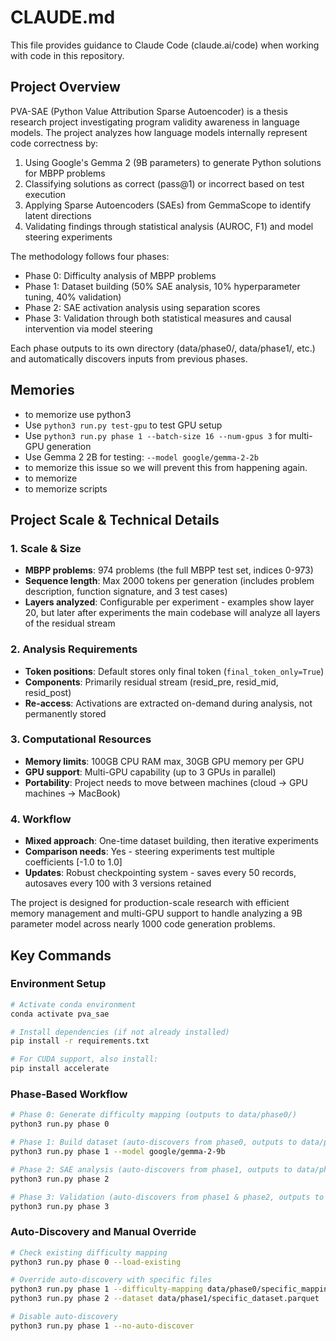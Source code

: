 # CLAUDE.md

This file provides guidance to Claude Code (claude.ai/code) when working with code in this repository.

## Project Overview

PVA-SAE (Python Value Attribution Sparse Autoencoder) is a thesis research project investigating program validity awareness in language models. The project analyzes how language models internally represent code correctness by:

1. Using Google's Gemma 2 (9B parameters) to generate Python solutions for MBPP problems
2. Classifying solutions as correct (pass@1) or incorrect based on test execution
3. Applying Sparse Autoencoders (SAEs) from GemmaScope to identify latent directions
4. Validating findings through statistical analysis (AUROC, F1) and model steering experiments

The methodology follows four phases:
- Phase 0: Difficulty analysis of MBPP problems
- Phase 1: Dataset building (50% SAE analysis, 10% hyperparameter tuning, 40% validation)
- Phase 2: SAE activation analysis using separation scores
- Phase 3: Validation through both statistical measures and causal intervention via model steering

Each phase outputs to its own directory (data/phase0/, data/phase1/, etc.) and automatically discovers inputs from previous phases.

## Memories
- to memorize use python3
- Use `python3 run.py test-gpu` to test GPU setup
- Use `python3 run.py phase 1 --batch-size 16 --num-gpus 3` for multi-GPU generation
- Use Gemma 2 2B for testing: `--model google/gemma-2-2b`
- to memorize this issue so we will prevent this from happening again.
- to memorize
- to memorize scripts

## Project Scale & Technical Details

### 1. Scale & Size
- **MBPP problems**: 974 problems (the full MBPP test set, indices 0-973)
- **Sequence length**: Max 2000 tokens per generation (includes problem description, function signature, and 3 test cases)
- **Layers analyzed**: Configurable per experiment - examples show layer 20, but later after experiments the main codebase will analyze all layers of the residual stream

### 2. Analysis Requirements
- **Token positions**: Default stores only final token (`final_token_only=True`)
- **Components**: Primarily residual stream (resid_pre, resid_mid, resid_post)
- **Re-access**: Activations are extracted on-demand during analysis, not permanently stored

### 3. Computational Resources
- **Memory limits**: 100GB CPU RAM max, 30GB GPU memory per GPU
- **GPU support**: Multi-GPU capability (up to 3 GPUs in parallel)
- **Portability**: Project needs to move between machines (cloud → GPU machines → MacBook)

### 4. Workflow
- **Mixed approach**: One-time dataset building, then iterative experiments
- **Comparison needs**: Yes - steering experiments test multiple coefficients [-1.0 to 1.0]
- **Updates**: Robust checkpointing system - saves every 50 records, autosaves every 100 with 3 versions retained

The project is designed for production-scale research with efficient memory management and multi-GPU support to handle analyzing a 9B parameter model across nearly 1000 code generation problems.

## Key Commands

### Environment Setup
```bash
# Activate conda environment
conda activate pva_sae

# Install dependencies (if not already installed)
pip install -r requirements.txt

# For CUDA support, also install:
pip install accelerate
```

### Phase-Based Workflow
```bash
# Phase 0: Generate difficulty mapping (outputs to data/phase0/)
python3 run.py phase 0

# Phase 1: Build dataset (auto-discovers from phase0, outputs to data/phase1/)
python3 run.py phase 1 --model google/gemma-2-9b

# Phase 2: SAE analysis (auto-discovers from phase1, outputs to data/phase2/)
python3 run.py phase 2

# Phase 3: Validation (auto-discovers from phase1 & phase2, outputs to data/phase3/)
python3 run.py phase 3
```

### Auto-Discovery and Manual Override
```bash
# Check existing difficulty mapping
python3 run.py phase 0 --load-existing

# Override auto-discovery with specific files
python3 run.py phase 1 --difficulty-mapping data/phase0/specific_mapping.parquet
python3 run.py phase 2 --dataset data/phase1/specific_dataset.parquet

# Disable auto-discovery
python3 run.py phase 1 --no-auto-discover
```
